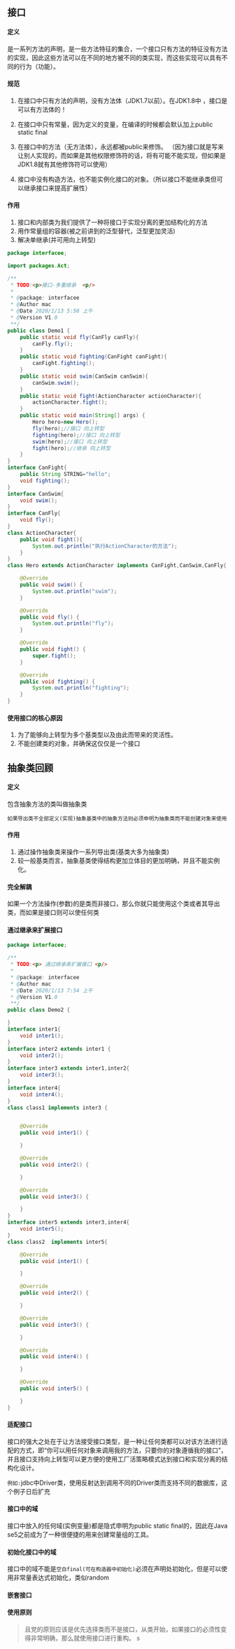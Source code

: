 ## 接口

#### 定义
是一系列方法的声明，是一些方法特征的集合，一个接口只有方法的特征没有方法的实现，因此这些方法可以在不同的地方被不同的类实现，而这些实现可以具有不同的行为（功能）。

#### 规范
1. 在接口中只有方法的声明，没有方法体（JDK1.7以前）。在JDK1.8中 ，接口是可以有方法体的！

2. 在接口中只有常量，因为定义的变量，在编译的时候都会默认加上public static final

3. 在接口中的方法（无方法体），永远都被public来修饰。 （因为接口就是写来让别人实现的，而如果是其他权限修饰符的话，将有可能不能实现，但如果是JDK1.8就有其他修饰符可以使用）

4. 接口中没有构造方法，也不能实例化接口的对象。（所以接口不能继承类但可以继承接口来提高扩展性）

#### 作用
1. 接口和内部类为我们提供了一种将接口于实现分离的更加结构化的方法
2. 用作常量组的容器(被之前讲到的泛型替代，泛型更加灵活)
3. 解决单继承(并可用向上转型)

```java
package interfacee;

import packages.Act;

/**
 * TODO:<p>接口-多重继承  <p/>
 *
 * @package: interfacee
 * @Author mac
 * @Date 2020/1/13 5:50 上午
 * @Version V1.0
 **/
public class Demo1 {
    public static void fly(CanFly canFly){
        canFly.fly();
    }
    public static void fighting(CanFight canFight){
        canFight.fighting();
    }
    public static void swim(CanSwim canSwim){
        canSwim.swim();
    }
    public static void fight(ActionCharacter actionCharacter){
        actionCharacter.fight();
    }
    public static void main(String[] args) {
        Hero hero=new Hero();
        fly(hero);//接口 向上转型
        fighting(hero);//接口 向上转型
        swim(hero);//接口 向上转型
        fight(hero);//继承 向上转型
    }
}
interface CanFight{
    public String STRING="hello";
    void fighting();
}
interface CanSwim{
    void swim();
}
interface CanFly{
    void fly();
}
class ActionCharacter{
    public void fight(){
        System.out.println("执行ActionCharacter的方法");
    }
}
class Hero extends ActionCharacter implements CanFight,CanSwim,CanFly{

    @Override
    public void swim() {
        System.out.println("swim");
    }

    @Override
    public void fly() {
        System.out.println("fly");
    }

    @Override
    public void fight() {
        super.fight();
    }

    @Override
    public void fighting() {
        System.out.println("fighting");
    }
}
```

#### 使用接口的核心原因
1. 为了能够向上转型为多个基类型以及由此而带来的灵活性。
2. 不能创建类的对象，并确保这仅仅是一个接口

## 抽象类回顾

#### 定义
包含抽象方法的类叫做抽象类

    如果导出类不全部定义(实现)抽象基类中的抽象方法则必须申明为抽象类而不能创建对象来使用

#### 作用
1. 通过操作抽象类来操作一系列导出类(基类大多为抽象类)
2. 较一般基类而言，抽象基类使得结构更加立体目的更加明确，并且不能实例化。

#### 完全解耦
如果一个方法操作(参数)的是类而非接口，那么你就只能使用这个类或者其导出类，而如果是接口则可以使任何类

#### 通过继承来扩展接口
```java
package interfacee;

/**
 * TODO:<p> 通过继承来扩展接口 <p/>
 *
 * @package: interfacee
 * @Author mac
 * @Date 2020/1/13 7:54 上午
 * @Version V1.0
 **/
public class Demo2 {

}
interface inter1{
    void inter1();
}
interface inter2 extends inter1 {
    void inter2();
}
interface inter3 extends inter1,inter2{
    void inter3();
}
interface inter4{
    void inter4();
}
class class1 implements inter3 {


    @Override
    public void inter1() {

    }

    @Override
    public void inter2() {

    }

    @Override
    public void inter3() {

    }
}
interface inter5 extends inter3,inter4{
    void inter5();
}
class class2  implements inter5{

    @Override
    public void inter1() {

    }

    @Override
    public void inter2() {

    }

    @Override
    public void inter3() {

    }

    @Override
    public void inter4() {

    }

    @Override
    public void inter5() {

    }
}
```
#### 适配接口
接口的强大之处在于让方法接受接口类型，是一种让任何类都可以对该方法进行适配的方式，即“你可以用任何对象来调用我的方法，只要你的对象遵循我的接口”，并且接口支持向上转型可以更方便的使用工厂活策略模式达到接口和实现分离的结构化设计。

``例如:``jdbc中Driver类，使用反射达到调用不同的Driver类而支持不同的数据库，这个例子日后扩充

#### 接口中的域
接口中放入的任何域(实例变量)都是隐式申明为public static final的，因此在Java se5之前成为了一种很便捷的用来创建常量组的工具。

#### 初始化接口中的域

接口中的域不能是`空白final(可在构造器中初始化)`必须在声明处初始化，但是可以使用非常量表达式初始化，类似random

#### 嵌套接口


#### 使用原则
> 且党的原则应该是优先选择类而不是接口，从类开始，如果接口的必须性变得非常明确，那么就使用接口进行重构。
s
